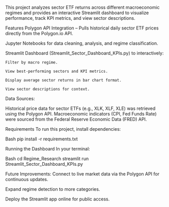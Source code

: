 
This project analyzes sector ETF returns across different macroeconomic regimes and provides an interactive Streamlit dashboard to visualize performance, track KPI metrics, and view sector descriptions.

Features
Polygon API Integration – Pulls historical daily sector ETF prices directly from the Polygon.io API.

Jupyter Notebooks for data cleaning, analysis, and regime classification.

Streamlit Dashboard (Streamlit_Sector_Dashboard_KPIs.py) to interactively:

    Filter by macro regime.

    View best-performing sectors and KPI metrics.

    Display average sector returns in bar chart format.

    View sector descriptions for context.

Data Sources:

Historical price data for sector ETFs (e.g., XLK, XLF, XLE) was retrieved using the Polygon API.
Macroeconomic indicators (CPI, Fed Funds Rate) were sourced from the Federal Reserve Economic Data (FRED) API.

Requirements
To run this project, install dependencies:

Bash
pip install -r requirements.txt

Running the Dashboard
In your terminal:

Bash
cd Regime_Research
streamlit run Streamlit_Sector_Dashboard_KPIs.py



Future Improvements:
Connect to live market data via the Polygon API for continuous updates.

Expand regime detection to more categories.

Deploy the Streamlit app online for public access.





